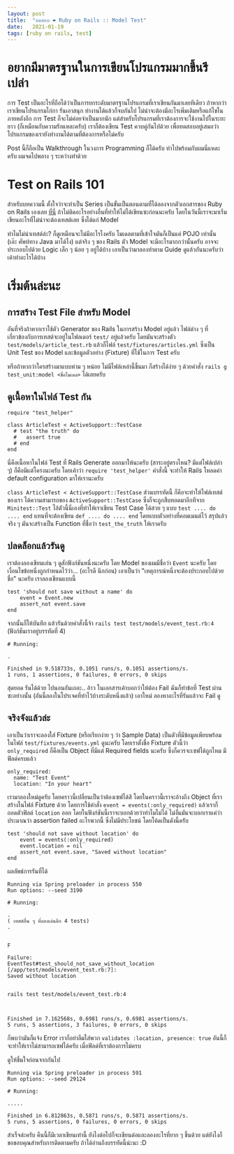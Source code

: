 ```yaml
---
layout:	post
title:	"ทดสอบ ❤️ Ruby on Rails :: Model Test"
date:	2021-01-19
tags: [ruby on rails, test]
---
```


# อยากมีมาตรฐานในการเขียนโปรแกรมมากขึ้นรึเปล่า

การ Test เป็นอะไรที่ถือได้ว่าเป็นการยกระดับมาตรฐานโปรแกรมที่เราเขียนกันมาเลยทีเดียว ถ้าหากว่าเราเขียนโปรแกรมไก่กา รันเอาสนุก ทำงานได้แล้วก็จบกันไป ไม่น่าจะต้องมีอะไรเพิ่มเติมหรือแก้ไขในภายหลังอีก การ Test ก็จะไม่ค่อยจำเป็นมากนัก แต่สำหรับโปรแกรมที่เราต้องการจะใช้งานไปในระยะยาว (ก็เหมือนกับความรักแหละครับ) เราก็ต้องเขียน Test ควบคู่กันไปด้วย เพื่อทดสอบอยู่เสมอว่าโปรแกรมของเรายังทำงานได้ตามที่ต้องการหรือไม่ครับ

Post นี้ก็ถือเป็น Walkthrough ในวงการ Programming ก็ได้ครับ ทำไปพร้อมกับผมนี่แหละครับ ผมจดไปพลาง ๆ ระหว่างทำด้วย

# Test on Rails 101

สำหรับบทความนี้ ตั้งใจว่าจะทำเป็น Series เป็นขั้นเป็นตอนตามที่ได้ลองจากตัวเอกสารของ Ruby on Rails เองเลย [ที่นี่](https://guides.rubyonrails.org/testing.html) ถ้าไม่ติดอะไรอย่างอื่นที่ทำให้ไม่ได้เขียนซะก่อนนะครับ โดยในวันนี้เราจะมาเริ่มเขียนอะไรที่ไม่น่าจะต้องเทสต์เลย ซึ่งได้แก่ Model

ทำไมไม่น่าเทสต์ล่ะ? ก็ดูเหมือนจะไม่มีอะไรไงครับ โมเดลตามที่เข้าใจมันก็เป็นแค่ POJO เท่านั้น (เอ๊ะ ศัพท์ทาง Java มาได้ไง) แต่จริง ๆ ของ Rails ตัว Model จะมีอะไรมากกว่านั้นครับ อาจจะประกอบไปด้วย Logic เล็ก ๆ น้อย ๆ อยู่ได้บ้าง เอาเป็นว่ามาลองทำตาม Guide ดูแล้วกันนะครับว่าเค้าทำอะไรได้บ้าง

# เริ่มต้นล่ะนะ

## การสร้าง Test File สำหรับ Model

อันที่จริงถ้าหากเราใช้ตัว Generator ของ Rails ในการสร้าง Model อยู่แล้ว ไฟล์ต่าง ๆ ที่เกี่ยวข้องกับการเทสต์จะอยู่ในโฟลเดอร์ `test/` อยู่แล้วครับ โดยมันจะสร้างตัว `test/models/article_test.rb` แล้วก็ไฟล์ `test/fixtures/articles.yml` ซึ่งเป็น Unit Test ของ Model และข้อมูลตัวอย่าง (Fixture) ที่ใช้ในการ Test ครับ

หรือถ้าหากว่าใครสร้างมาแบบห่าม ๆ หน่อย ไม่มีไฟล์เหล่านี้ขึ้นมา ก็สร้างได้ง่าย ๆ ด้วยคำสั่ง `rails g test_unit:model <ชื่อโมเดล>` ได้เลยครับ

## ดูเนื้อหาในไฟล์ Test กัน

```
require "test_helper"

class ArticleTest < ActiveSupport::TestCase
  # test "the truth" do
  #   assert true
  # end
end
```

นี่คือเนื้อหาในไฟล์ Test ที่ Rails Generate ออกมาให้นะครับ (สาระอยู่ตรงไหน? มีแต่ไฟล์เปล่า ๆ) ก็คือมีแต่โครงนะครับ โดยเค้าว่า `require 'test_helper'` คำสั่งนี้ จะทำให้ Rails โหลดค่า default configuration มาให้เรานะครับ

`class ArticleTest < ActiveSupport::TestCase` ส่วนบรรทัดนี้ ก็คือจะทำให้ไฟล์เทสต์ของเรา ได้ความสามารถของ `ActiveSupport::TestCase` ซึ่งก็จะถูกสืบทอดมาอีกทีจาก `Minitest::Test` ไอ้ตัวนี้นี่เองที่ทำให้เราเขียน Test Case ได้สวย ๆ แบบ `test .... do .... end` แทนที่จะต้องเขียน `def .... do .... end` โดยแบบตัวอย่างที่คอมเมนต์ไว้ สรุปแล้วจริง ๆ มันจะสร้างเป็น Function ที่ชื่อว่า `test_the_truth` ให้เราครับ

## ปลดล็อกแล้วรันดู

เราต้องลองเขียนเล่น ๆ ดูสักฟังก์ชันหนึ่งนะครับ โดย Model ของผมมีชื่อว่า `Event` นะครับ โดยเงื่อนไขข้อหนึ่งถูกกำหนดไว้ว่า... (อะไรดี นึกก่อน) เอาเป็นว่า "เหตุการณ์หนึ่งจะต้องประกอบไปด้วยชื่อ" นะครับ เราลองเขียนแบบนี้

```
test 'should not save without a name' do
    event = Event.new
    assert_not event.save
end
```

จากนั้นก็ให้บันทึก แล้วรันด้วยคำสั่งนี้จ้า `rails test test/models/event_test.rb:4` (ฟังก์ชันเราอยู่บรรทัดที่ 4)

```
# Running:

.

Finished in 9.518733s, 0.1051 runs/s, 0.1051 assertions/s.
1 runs, 1 assertions, 0 failures, 0 errors, 0 skips
```

สุดยอด รันได้ด้วย ไปนอนกันเถอะ.. อ้าว ในเอกสารเค้าบอกว่าให้ต้อง Fail ฉันก็ทำข้อที่ Test ผ่านซะอย่างนั้น (อันนี้ลองในโปรเจคที่ทำไว้บ้างระดับหนึ่งแล้ว) เอาใหม่ ลองหาอะไรที่รันแล้วจะ Fail ดู

## จริงจังแล้วล่ะ

เอาเป็นว่าเราจะลองใส่ Fixture (หรือเรียกง่าย ๆ ว่า Sample Data) เป็นตัวที่มีข้อมูลเพียบพร้อมในไฟล์ `test/fixtures/events.yml` ดูนะครับ โดยเราตั้งชื่อ Fixture ตัวนี้ว่า `only_required` ก็คือเป็น Object ที่มีแต่ Required fields นะครับ ซึ่งก็ควรจะเซฟได้ถูกไหม มีฟิลด์ครบแล้ว

```
only_required: 
  name: "Test Event"
  location: "In your heart"
```

เรามาลองใหม่ดูครับ โดยคราวนี้เปลี่ยนเป็นว่าต้องเซฟได้สิ โดยในคราวนี้เราจะอ้างถึง Object ที่เราสร้างในไฟล์ Fixture ด้วย โดยการใช้คำสั่ง `event = events(:only_required)` แล้วเราก็ถอดตัวฟิลด์ `location` ออก โดยในฟังก์ชันนี้เราจะบอกด้วยว่าทำไมไม่ได้ ไม่งั้นมันจะบอกเราแค่ว่าประมาณว่า assertion failed อะไรพวกนี้ ซึ่งไม่มีประโยชน์ โดยโค้ดเป็นดังนี้ครับ

```
test 'should not save without location' do
    event = events(:only_required)
    event.location = nil
    assert_not event.save, "Saved without location"
end
```

ผลลัพธ์การรันที่ได้
```
Running via Spring preloader in process 550
Run options: --seed 3190

# Running:

.
( เทสต์อื่น ๆ ที่ลองเล่นอีก 4 tests)
.


F

Failure:
EventTest#test_should_not_save_without_location [/app/test/models/event_test.rb:7]:
Saved without location


rails test test/models/event_test.rb:4



Finished in 7.162568s, 0.6981 runs/s, 0.6981 assertions/s.
5 runs, 5 assertions, 3 failures, 0 errors, 0 skips
```

ก็พบว่ามันก็แจ้ง Error เราก็อย่าลืมใส่พวก `validates :location, presence: true` อันนี้ก็จะทำให้เราไม่สามารถเซฟได้ครับ เมื่อฟิลด์ที่เราต้องการไม่ครบ

ดูให้ชื่นใจก่อนจากกันไป

```
Running via Spring preloader in process 591
Run options: --seed 29124

# Running:

.....

Finished in 6.812863s, 0.5871 runs/s, 0.5871 assertions/s.
5 runs, 5 assertions, 0 failures, 0 errors, 0 skips
```

สำเร็จล่ะครับ คืนนี้ก็มีเวลาเขียนเท่านี้ ยังไงต่อไปก็จะเขียนต่อและลองอะไรที่ยาก ๆ ขึ้นด้วย แต่ยังไงก็ขอขอบคุณสำหรับการติดตามครับ ถ้าได้อ่านถึงบรรทัดนี้น่ะนะ :D